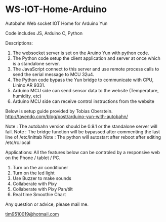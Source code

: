 # WS-IOT-Home-Arduino
Autobahn Web socket IOT Home for Arduino Yun

Code includes JS, Arduino C, Python

Descriptions:

1. The websocket server is set on the Aruino Yun with python code.
2. The Python code setup the client application and server at once which is a standalone server.
3. The JavaScript connect to this server and use remote process calls to send the serial message to MCU 32u4.
4. The Python code bypass the Yun bridge to communicate with CPU, Linino AR 9331.
5. Arduino MCU side can send sensor data to the website (Temperature, humidity, etc)
6. Arduino MCU side can receive control instructions from the website

Below is setup guide provided by Tobias Oberstein.
http://tavendo.com/blog/post/arduino-yun-with-autobahn/

Note : The autobahn version should be 0.9.1 or the standalone server will fail.
Note : The bridge function will be bypassed after commenting the last line of /etc/inittab
Note : The python will autostart after reboot after editing /etc/rc.local

Applications:
All the features below can be controled by a responsive web on the Phone / tablet / PC.

1. Turn on the air conditioner
2. Turn on the led light
3. Use Buzzer to make sounds
4. Collaberate with Pixy
5. Collaberate with Pixy Pan/tilt
6. Real time Smoothie Chart

Any question or advice, please mail me.

tim9510019@hotmail.com
